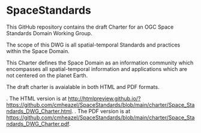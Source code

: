 # SpaceStandards

This GitHub repository contains the draft Charter for an OGC Space Standards Domain Working Group.

The scope of this DWG is all spatial-temporal Standards and practices within the Space Domain.

This Charter defines the Space Domain as an information community which encompasses all spatial-temporal information and applications which are not centered on the planet Earth. 

The draft charter is avaialable in both HTML and PDF formats.

. The HTML version is at http://htmlpreview.github.io/?https://github.com/cmheazel/SpaceStandards/blob/main/charter/Space_Standards_DWG_Charter.html.
. The PDF version is at https://github.com/cmheazel/SpaceStandards/blob/main/charter/Space_Standards_DWG_Charter.pdf.
